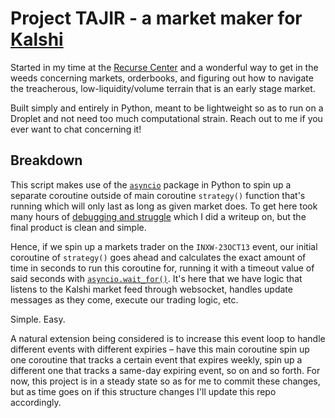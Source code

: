 # Project TAJIR - a market maker for [Kalshi](https://kalshi.com/)

Started in my time at the [Recurse Center](https://recurse.com/about) and a wonderful way to get in the weeds concerning markets, orderbooks, and figuring out how to navigate the treacherous, low-liquidity/volume terrain that is an early stage market. 

Built simply and entirely in Python, meant to be lightweight so as to run on a Droplet and not need too much computational strain. Reach out to me if you ever want to chat concerning it! 

## Breakdown
This script makes use of the [`asyncio`](https://docs.python.org/4/library/asyncio.html) package in Python to spin up a separate coroutine outside of main coroutine `strategy()` function that's running which will only last as long as given market does. To get here took many hours of [debugging and struggle](https://juicetin.bearblog.dev/asyncio_nightmares_in_python/?preview=true) which I did a writeup on, but the final product is clean and simple.

Hence, if we spin up a markets trader on the `INXW-23OCT13` event, our initial coroutine of `strategy()` goes ahead and calculates the exact amount of time in seconds to run this coroutine for, running it with a timeout value of said seconds with [`asyncio.wait_for()`](https://github.com/orangejuicetin/kalshi_market_maker/blob/cb79c44f018d635907720c846c7a6ed7c6712b85/market_maker.py#L190). It's here that we have logic that listens to the Kalshi market feed through websocket, handles update messages as they come, execute our trading logic, etc. 

Simple. Easy.

A natural extension being considered is to increase this event loop to handle different events with different expiries – have this main coroutine spin up one coroutine that tracks a certain event that expires weekly, spin up a different one that tracks a same-day expiring event, so on and so forth. For now, this project is in a steady state so as for me to commit these changes, but as time goes on if this structure changes I'll update this repo accordingly. 

